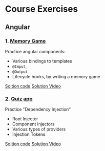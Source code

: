 # Course Exercises

## Angular

### 1. [Memory Game](./angular/01-components-memory-game/)
Practice angular components: 
- Various bindings to templates
- `@Input`, 
- `@Output` 
- Lifecycle hooks, by writing a memory game

[Soltion code](./angular/01-components-memory-game/solution/)
[Solution Video](https://youtu.be/STvDVdZ1XOw)

### 2. [Quiz app](./angular/02-di-quizes/)
Practice "Dependency Injection"
- Root Injector
- Component Injectors
- Various types of providers
- Injection Tokens

[Soltion code](./angular/02-di-quizes/solution/)
[Solution Video]()
